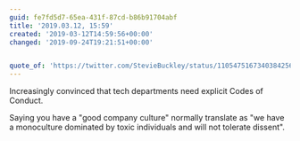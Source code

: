 ```yaml
---
guid: fe7fd5d7-65ea-431f-87cd-b86b91704abf
title: '2019.03.12, 15:59'
created: '2019-03-12T14:59:56+00:00'
changed: '2019-09-24T19:21:51+00:00'


quote_of: 'https://twitter.com/StevieBuckley/status/1105475167340384256'
---
```


Increasingly convinced that tech departments need explicit Codes of Conduct. 

Saying you have a "good company culture" normally translate as "we have a monoculture dominated by toxic individuals and will not tolerate dissent". 
